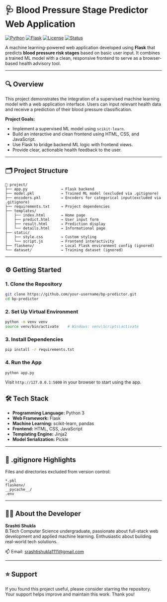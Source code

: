 # 🩺 Blood Pressure Stage Predictor Web Application

[![Python](https://img.shields.io/badge/Python-3.10-blue.svg)](https://www.python.org/)
[![Flask](https://img.shields.io/badge/Flask-Web_Framework-000000.svg)](https://flask.palletsprojects.com/)
[![License](https://img.shields.io/badge/License-MIT-green.svg)](LICENSE)
[![Status](https://img.shields.io/badge/Status-Active-brightgreen.svg)]()

A machine learning-powered web application developed using **Flask** that predicts **blood pressure risk stages** based on basic user input. It combines a trained ML model with a clean, responsive frontend to serve as a browser-based health advisory tool.

---

## 🔍 Overview

This project demonstrates the integration of a supervised machine learning model with a web application interface. Users can input relevant health data and receive a prediction of their blood pressure classification.

**Project Goals:**

- Implement a supervised ML model using `scikit-learn`.
- Build an interactive and clean frontend using HTML, CSS, and JavaScript.
- Use Flask to bridge backend ML logic with frontend views.
- Provide clear, actionable health feedback to the user.

---

## 🗂️ Project Structure

```
📁 project/
├── app.py               → Flask backend
├── model.pkl            → Trained ML model (excluded via .gitignore)
├── encoders.pkl         → Encoders for categorical input(excluded via .gitignore)
├── requirements.txt     → Project dependencies
├── templates/
│   ├── index.html       → Home page
│   ├── predict.html     → User input form
│   ├── result.html      → Prediction display
│   └── details.html     → Informational page
├── static/
│   ├── style.css        → Custom styling
│   └── script.js        → Frontend interactivity
├── flaskenv/            → Local Flask environment config (ignored)
└── dataset/             → Training dataset (ignored)
```

---

## ⚙️ Getting Started

### 1. Clone the Repository
```bash
git clone https://github.com/your-username/bp-predictor.git
cd bp-predictor
```

### 2. Set Up Virtual Environment
```bash
python -m venv venv
source venv/bin/activate    # Windows: venv\Scripts\activate
```

### 3. Install Dependencies
```bash
pip install -r requirements.txt
```

### 4. Run the App
```bash
python app.py
```

Visit `http://127.0.0.1:5000` in your browser to start using the app.


## 🛠️ Tech Stack

- **Programming Language:** Python 3
- **Web Framework:** Flask
- **Machine Learning:** scikit-learn, pandas
- **Frontend:** HTML, CSS, JavaScript
- **Templating Engine:** Jinja2
- **Model Serialization:** Pickle

---

## 📁 .gitignore Highlights

Files and directories excluded from version control:

```
*.pkl
flaskenv/
__pycache__/
.env
```

---

## 👩‍💻 About the Developer

**Srashti Shukla**  
B.Tech Computer Science undergraduate, passionate about full-stack web development and applied machine learning. Enthusiastic about building real-world tech solutions.

📫 Email: [srashtishukla1111@gmail.com](mailto:srashtishukla1111@gmail.com)  

---

## ⭐ Support

If you found this project useful, please consider starring the repository.  
Your support helps improve and maintain this work. Thank you!
